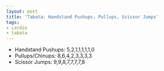 ```yaml
---
layout: post
title: 'Tabata: Handstand Pushups, Pullups, Scissor Jumps'
tags:
- cardio
- tabata
---
```


- Handstand Pushups: 5,2,1,1,1,1,1,0
- Pullups/Chinups: 8,6,4,2,3,3,3,3
- Scissor Jumps: 9,9,8,7,7,7,7,8
